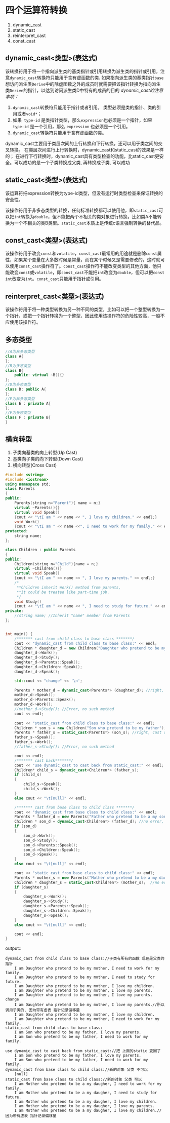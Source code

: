 # 四个运算符转换
1. dynamic_cast 
2. static_cast 
3. reinterpret_cast 
4. const_cast

## dynamic_cast<类型>(表达式)
该转换符用于将一个指向派生类的基类指针或引用转换为派生类的指针或引用，注意`dynamic_cast`转换符只能用于含有虚函数的类.
如果指向派生类的基类指针`base`想访问派生类`Derive`中的除虚函数之外的成员时就需要把该指针转换为指向派生类`Derive`的指针，以达到访问派生类D中特有的成员的目的
*dynamic_cast的注意事项：*
1. `dynamic_cast`转换符只能用于指针或者引用。 类型必须是类的指针、类的引用或者`void*`；
2. 如果` type-id` 是类指针类型，那么`expression`也必须是一个指针，如果 `type-id` 是一个引用，那么 `expression` 也必须是一个引用。
2. `dynamic_cast`转换符只能用于含有虚函数的类。


dynamic_cast主要用于类层次间的上行转换和下行转换，还可以用于类之间的交叉转换。
在类层次间进行上行转换时，dynamic_cast和static_cast的效果是一样的；
在进行下行转换时，dynamic_cast具有类型检查的功能，比static_cast更安全。可以成功的是一个子类转换成父类, 再转换成子类, 可以成功

## static_cast<类型>(表达式)
该运算符把expression转换为type-id类型，但没有运行时类型检查来保证转换的安全性。

该操作符用于非多态类型的转换，任何标准转换都可以使用他，即`static_cast`可以把`int`转换为`double`，但不能把两个不相关的类对象进行转换，比如类A不能转换为一个不相关的类B类型。`static_cast`本质上是传统c语言强制转换的替代品。

## const_cast<类型>(表达式)
该操作符用于改变`const`和`volatile`，`const_cast`最常用的用途就是删除`const`属性，如果某个变量在大多数时候是常量，而在某个时候又是需要修改的，这时就可以使用`const_cast`操作符了。`const_cast`操作符不能改变类型的其他方面，他只能改变`const`或`volatile`，即`const_cast`不能把`int`改变为`double`，但可以把`const int`改变为`int`。`const_cast`只能用于指针或引用。

## reinterpret_cast<类型>(表达式)
该操作符用于将一种类型转换为另一种不同的类型，比如可以把一个整型转换为一个指针，或把一个指针转换为一个整型，因此使用该操作符的危险性较高，一般不应使用该操作符。

## 多态类型
```cpp
//A为非多态类型 
class A{
};
//B为多态类型
class B{ 
    public: virtual ~B(){}
};
//D为多态类型
class D: public A{
};
//E为非多态类型
class E : private A{
};
//F为多态类型
class F : private B{
}
```
## 横向转型
1. 子类向基类的向上转型(Up Cast)
2. 基类向子类的向下转型(Down Cast)
3. 横向转型(Cross Cast)


```cpp
#include <string>
#include <iostream>
using namespace std;
class Parents
{
public:
	Parents(string n="Parent"){ name = n;}
	virtual ~Parents(){}
	virtual void Speak()
	{cout << "\tI am " << name << ", I love my children." << endl;}
	void Work()
	{cout << "\tI am " << name <<", I need to work for my family." << endl;;}
protected:
	string name;
};

class Children : public Parents
{
public:
	Children(string n="Child"){name = n;}
	virtual ~Children(){}
	virtual void Speak()
	{cout << "\tI am " << name << ", I love my parents." << endl;}
	/*
	 **Children inherit Work() method from parents,
	 **it could be treated like part-time job.
	 */
	void Study()
	{cout << "\tI am " << name << ", I need to study for future." << endl;;}
private:
	//string name; //Inherit "name" member from Parents
};


int main() {
	/******* cast from child class to base class *******/
	cout << "dynamic_cast from child class to base class:" << endl;
	Children * daughter_d = new Children("Daughter who pretend to be my mother");
	daughter_d->Work();
	daughter_d->Study();
	daughter_d->Parents::Speak();
	daughter_d->Children::Speak();
	daughter_d->Speak();

	std::cout << "change" << '\n';
	
	Parents * mother_d = dynamic_cast<Parents*> (daughter_d); //right, cast with polymorphism
	mother_d->Speak();
	mother_d->Parents::Speak();
	mother_d->Work();
	//mother_d->Study(); //Error, no such method
	cout << endl;
	
	cout << "static_cast from child class to base class:" << endl;
	Children * son_s = new Children("Son who pretend to be my father");
	Parents * father_s = static_cast<Parents*> (son_s); //right, cast with polymorphism same
	father_s->Speak();
	father_s->Work();
	//father_s->Study(); //Error, no such method

	cout << endl;
	/******* cast back*******/
	cout << "use dynamic_cast to cast back from static_cast:" << endl;
	Children* child_s = dynamic_cast<Children*> (father_s);
	if (child_s)
	{
		child_s->Speak();
		child_s->Work();
	}
	else cout << "\t[null]" << endl;

	/******* cast from base class to child class *******/
	cout << "dynamic_cast from base class to child class:" << endl;
	Parents * father_d = new Parents("Father who pretend to be a my son");
	Children * son_d = dynamic_cast<Children*> (father_d); //no error, but  safe
	if (son_d)
	{
		son_d->Work();
		son_d->Study();
		son_d->Parents::Speak();
		son_d->Children::Speak();
		son_d->Speak();
	}
	else cout << "\t[null]" << endl;

	cout << "static_cast from base class to child class:" << endl;
	Parents * mother_s = new Parents("Mother who pretend to be a my daugher");
	Children * daughter_s = static_cast<Children*> (mother_s);  //no error, but not safe
	if (daughter_s)
	{
		daughter_s->Work();
		daughter_s->Study();
		daughter_s->Parents::Speak();
		daughter_s->Children::Speak();
		daughter_s->Speak();
	}
	else cout << "\t[null]" << endl;

	cout << endl;
}
```

output::
```
dynamic_cast from child class to base class://子类有所有的函数 现在是父类的指针
	I am Daughter who pretend to be my mother, I need to work for my family.
	I am Daughter who pretend to be my mother, I need to study for future.
	I am Daughter who pretend to be my mother, I love my children.
	I am Daughter who pretend to be my mother, I love my parents.
	I am Daughter who pretend to be my mother, I love my parents.
change
	I am Daughter who pretend to be my mother, I love my parents.//所以调用子类的, 因为带有虚表 指针记录偏移量
	I am Daughter who pretend to be my mother, I love my children.
	I am Daughter who pretend to be my mother, I need to work for my family.
static_cast from child class to base class:
	I am Son who pretend to be my father, I love my parents.
	I am Son who pretend to be my father, I need to work for my family.

use dynamic_cast to cast back from static_cast://把 上面的static 变回了
	I am Son who pretend to be my father, I love my parents.
	I am Son who pretend to be my father, I need to work for my family.
dynamic_cast from base class to child class://新的对象 父类 不可以
	[null]
static_cast from base class to child class://新的对象 父类 可以
	I am Mother who pretend to be a my daugher, I need to work for my family.
	I am Mother who pretend to be a my daugher, I need to study for future.
	I am Mother who pretend to be a my daugher, I love my children.
	I am Mother who pretend to be a my daugher, I love my parents.
	I am Mother who pretend to be a my daugher, I love my children.//因为带有虚表 指针记录偏移量
```
